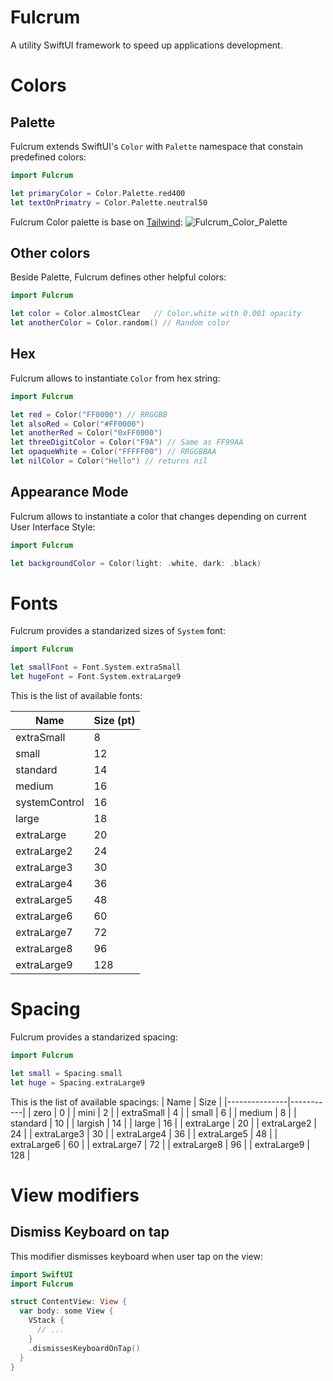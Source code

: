 # Fulcrum

A utility SwiftUI framework to speed up applications development.

# Colors

## Palette
Fulcrum extends SwiftUI's `Color` with `Palette` namespace that constain predefined colors:
```swift
import Fulcrum

let primaryColor = Color.Palette.red400
let textOnPrimatry = Color.Palette.neutral50
```

Fulcrum Color palette is base on [Tailwind](https://tailwindcss.com/docs/customizing-colors):
![Fulcrum_Color_Palette](https://user-images.githubusercontent.com/6362174/216835644-1962a9ec-8242-4fc1-8d1c-495e30603a00.jpg)

## Other colors
Beside Palette, Fulcrum defines other helpful colors:
```swift
import Fulcrum

let color = Color.almostClear   // Color.white with 0.001 opacity
let anotherColor = Color.random() // Random color
```

## Hex
Fulcrum allows to instantiate `Color` from hex string:
```swift
import Fulcrum

let red = Color("FF0000") // RRGGBB
let alsoRed = Color("#FF0000") 
let anotherRed = Color("0xFF0000")
let threeDigitColor = Color("F9A") // Same as FF99AA
let opaqueWhite = Color("FFFFF00") // RRGGBBAA
let nilColor = Color("Hello") // returns nil
```

## Appearance Mode
Fulcrum allows to instantiate a color that changes depending on current User Interface Style:
```swift
import Fulcrum

let backgroundColor = Color(light: .white, dark: .black)
```

# Fonts
Fulcrum provides a standarized sizes of `System` font:
```swift
import Fulcrum

let smallFont = Font.System.extraSmall
let hugeFont = Font.System.extraLarge9
```

This is the list of available fonts:

| Name          | Size (pt) |
|---------------|-----------|
| extraSmall    | 8         |
| small         | 12        |
| standard      | 14        |
| medium        | 16        |
| systemControl | 16        |
| large         | 18        |
| extraLarge    | 20        |
| extraLarge2   | 24        |
| extraLarge3   | 30        |
| extraLarge4   | 36        |
| extraLarge5   | 48        |
| extraLarge6   | 60        |
| extraLarge7   | 72        |
| extraLarge8   | 96        |
| extraLarge9   | 128       |

# Spacing
Fulcrum provides a standarized spacing:
```swift
import Fulcrum

let small = Spacing.small
let huge = Spacing.extraLarge9
```

This is the list of available spacings:
| Name          | Size      |
|---------------|-----------|
| zero          | 0         |
| mini          | 2         |
| extraSmall    | 4         |
| small         | 6         |
| medium        | 8         |
| standard      | 10        |
| largish       | 14        |
| large         | 16        |
| extraLarge    | 20        |
| extraLarge2   | 24        |
| extraLarge3   | 30        |
| extraLarge4   | 36        |
| extraLarge5   | 48        |
| extraLarge6   | 60        |
| extraLarge7   | 72        |
| extraLarge8   | 96        |
| extraLarge9   | 128       |

# View modifiers
## Dismiss Keyboard on tap
This modifier dismisses keyboard when user tap on the view:
```swift
import SwiftUI
import Fulcrum

struct ContentView: View {
  var body: some View {
    VStack {
      // ...
    }
    .dismissesKeyboardOnTap()
  }
}

```
